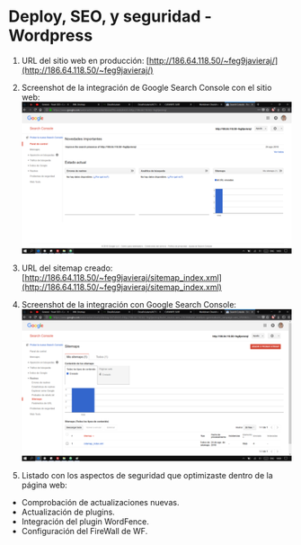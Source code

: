 # Deploy, SEO, y seguridad - Wordpress

1. URL del sitio web en producción: [http://186.64.118.50/~feg9javieraj/](http://186.64.118.50/~feg9javieraj/)

2. Screenshot de la integración de Google Search Console con el sitio web: ![integración sitio web a GSC][image1]

3. URL del sitemap creado: [http://186.64.118.50/~feg9javieraj/sitemap_index.xml](http://186.64.118.50/~feg9javieraj/sitemap_index.xml)

4. Screenshot de la integración con Google Search Console: ![integración sitemap en GSC][image2]


5. Listado con los aspectos de seguridad que optimizaste dentro de la página web:
  - Comprobación de actualizaciones nuevas.
  - Actualización de plugins.
  - Integración del plugin WordFence.
  - Configuración del FireWall de WF.






[image1]: /screenshot1.png
[image2]: /screenshot2.png
